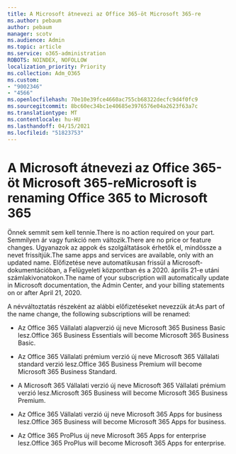 ```yaml
---
title: A Microsoft átnevezi az Office 365-öt Microsoft 365-re
ms.author: pebaum
author: pebaum
manager: scotv
ms.audience: Admin
ms.topic: article
ms.service: o365-administration
ROBOTS: NOINDEX, NOFOLLOW
localization_priority: Priority
ms.collection: Adm_O365
ms.custom:
- "9002346"
- "4566"
ms.openlocfilehash: 70e10e39fce4660ac755cb68322decfc9d4f0fc9
ms.sourcegitcommit: 8bc60ec34bc1e40685e3976576e04a2623f63a7c
ms.translationtype: MT
ms.contentlocale: hu-HU
ms.lasthandoff: 04/15/2021
ms.locfileid: "51823753"
---
```

# <a name="microsoft-is-renaming-office-365-to-microsoft-365"></a><span data-ttu-id="2bf58-102">A Microsoft átnevezi az Office 365-öt Microsoft 365-re</span><span class="sxs-lookup"><span data-stu-id="2bf58-102">Microsoft is renaming Office 365 to Microsoft 365</span></span>

<span data-ttu-id="2bf58-103">Önnek semmit sem kell tennie.</span><span class="sxs-lookup"><span data-stu-id="2bf58-103">There is no action required on your part.</span></span> <span data-ttu-id="2bf58-104">Semmilyen ár vagy funkció nem változik.</span><span class="sxs-lookup"><span data-stu-id="2bf58-104">There are no price or feature changes.</span></span> <span data-ttu-id="2bf58-105">Ugyanazok az appok és szolgáltatások érhetők el, mindössze a nevet frissítjük.</span><span class="sxs-lookup"><span data-stu-id="2bf58-105">The same apps and services are available, only with an updated name.</span></span> <span data-ttu-id="2bf58-106">Előfizetése neve automatikusan frissül a Microsoft-dokumentációban, a Felügyeleti központban és a 2020. április 21-e utáni számlakivonatokon.</span><span class="sxs-lookup"><span data-stu-id="2bf58-106">The name of your subscription will automatically update in Microsoft documentation, the Admin Center, and your billing statements on or after April 21, 2020.</span></span>

<span data-ttu-id="2bf58-107">A névváltoztatás részeként az alábbi előfizetéseket nevezzük át:</span><span class="sxs-lookup"><span data-stu-id="2bf58-107">As part of the name change, the following subscriptions will be renamed:</span></span>

- <span data-ttu-id="2bf58-108">Az Office 365 Vállalati alapverzió új neve Microsoft 365 Business Basic lesz.</span><span class="sxs-lookup"><span data-stu-id="2bf58-108">Office 365 Business Essentials will become Microsoft 365 Business Basic.</span></span>

- <span data-ttu-id="2bf58-109">Az Office 365 Vállalati prémium verzió új neve Microsoft 365 Vállalati standard verzió lesz.</span><span class="sxs-lookup"><span data-stu-id="2bf58-109">Office 365 Business Premium will become Microsoft 365 Business Standard.</span></span>

- <span data-ttu-id="2bf58-110">A Microsoft 365 Vállalati verzió új neve Microsoft 365 Vállalati prémium verzió lesz.</span><span class="sxs-lookup"><span data-stu-id="2bf58-110">Microsoft 365 Business will become Microsoft 365 Business Premium.</span></span>

- <span data-ttu-id="2bf58-111">Az Office 365 Vállalati verzió új neve Microsoft 365 Apps for business lesz.</span><span class="sxs-lookup"><span data-stu-id="2bf58-111">Office 365 Business will become Microsoft 365 Apps for business.</span></span>

- <span data-ttu-id="2bf58-112">Az Office 365 ProPlus új neve Microsoft 365 Apps for enterprise lesz.</span><span class="sxs-lookup"><span data-stu-id="2bf58-112">Office 365 ProPlus will become Microsoft 365 Apps for enterprise.</span></span>
